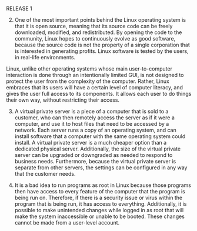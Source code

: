 RELEASE 1

2. One of the most important points behind the Linux operating system is that it is open source, meaning that its source code can be freely downloaded, modified, and redistributed. By opening the code to the community, Linux hopes to continuously evolve as good software, because the source code is not the property of a single corporation that is interested in generating profits. Linux software is tested by the users, in real-life environments.

Linux, unlike other operating systems whose main user-to-computer interaction is done through an intentionally limited GUI, is not designed to protect the user from the complexity of the computer. Rather, Linux embraces that its users will have a certain level of computer literacy, and gives the user full access to its components. It allows each user to do things their own way, without restricting their access.

3. A virtual private server is a piece of a computer that is sold to a customer, who can then remotely access the server as if it were a computer, and use it to host files that need to be accessed by a network. Each server runs a copy of an operating system, and can install software that a computer with the same operating system could install. A virtual private server is a much cheaper option than a dedicated physical server. Additionally, the size of the virtual private server can be upgraded or downgraded as needed to respond to business needs. Furthermore, because the virtual private server is separate from other servers, the settings can be configured in any way that the customer needs.

4. It is a bad idea to run programs as root in Linux because those programs then have access to every feature of the computer that the program is being run on. Therefore, if there is a security issue or virus within the program that is being run, it has access to everything. Additionally, it is possible to make unintended changes while logged in as root that will make the system inaccessible or unable to be booted. These changes cannot be made from a user-level account.